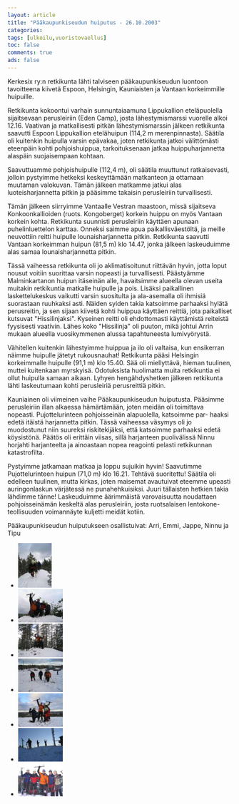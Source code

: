 ```yaml
---
layout: article 
title: "Pääkaupunkiseudun huiputus - 26.10.2003" 
categories: 
tags: [ulkoilu,vuoristovaellus]
toc: false 
comments: true 
ads: false 
---
```


Kerkesix ry:n retkikunta lähti talviseen pääkaupunkiseudun luontoon
tavoitteena kiivetä Espoon, Helsingin, Kauniaisten ja Vantaan
korkeimmille huipuille.

Retkikunta kokoontui varhain sunnuntaiaamuna Lippukallion eteläpuolella
sijaitsevaan perusleiriin (Eden Camp), josta lähestymismarssi vuorelle
alkoi 12.16. Vaativan ja matkallisesti pitkän lähestymismarssin jälkeen
retkikunta saavutti Espoon Lippukallion etelähuipun (114,2 m
merenpinnasta). Säätila oli kuitenkin huipulla varsin epävakaa, joten
retkikunta jatkoi välittömästi eteenpäin kohti pohjoishuippua,
tarkoituksenaan jatkaa huippuharjannetta alaspäin suojaisempaan kohtaan.

Saavuttuamme pohjoishuipulle (112,4 m), oli säätila muuttunut
ratkaisevasti, jolloin pystyimme hetkeksi keskeyttämään matkanteon ja
ottamaan muutaman valokuvan. Tämän jälkeen matkamme jatkui alas
luoteisharjannetta pitkin ja pääsimme takaisin perusleiriin
turvallisesti.

Tämän jälkeen siirryimme Vantaalle Vestran maastoon, missä sijaitseva
Konkoonkallioiden (ruots. Kongoberget) korkein huippu on myös Vantaan
korkein kohta. Retkikunta suunnisti perusleiriin käyttäen apunaan
puhelinluettelon karttaa. Onneksi saimme apua paikallisväestöltä, ja
meille neuvottiin reitti huipulle lounaisharjannetta pitkin. Retkikunta
saavutti Vantaan korkeimman huipun (81,5 m) klo 14.47, jonka jälkeen
laskeuduimme alas samaa lounaisharjannetta pitkin.

Tässä vaiheessa retkikunta oli jo aklimatisoitunut riittävän hyvin,
jotta loput nousut voitiin suorittaa varsin nopeasti ja turvallisesti.
Päästyämme Malminkartanon huipun itäseinän alle, havaitsimme alueella
olevan useita muitakin retkikuntia matkalle huipulle ja pois. Lisäksi
paikallinen laskettelukeskus vaikutti varsin suositulta ja ala-asemalla
oli ihmisiä suorastaan ruuhkaksi asti. Näiden syiden takia katsoimme
parhaaksi hylätä perusreitin, ja sen sijaan kiivetä kohti huippua
käyttäen reittiä, jota paikalliset kutsuvat "Hissilinjaksi". Kyseinen
reitti oli ehdottomasti käyttämistä reiteistä fyysisesti vaativin. Lähes
koko "Hissilinja" oli puuton, mikä johtui Arrin mukaan alueella
vuosikymmenen alussa tapahtuneesta lumivyörystä.

Vähitellen kuitenkin lähestyimme huippua ja ilo oli valtaisa, kun
ensikerran näimme huipulle jätetyt rukousnauhat! Retkikunta pääsi
Helsingin korkeimmalle huipulle (91,1 m) klo 15.40. Sää oli miellyttävä,
hieman tuulinen, muttei kuitenkaan myrskyisä. Odotuksista huolimatta
muita retkikuntia ei ollut huipulla samaan aikaan. Lyhyen
hengähdyshetken jälkeen retkikunta lähti laskeutumaan kohti perusleiriä
perusreittiä pitkin.

Kauniainen oli viimeinen vaihe Pääkaupunkiseudun huiputusta. Pääsimme
perusleiriin illan alkaessa hämärtämään, joten meidän oli toimittava
nopeasti. Pujottelurinteen pohjoisseinän alapuolella, katsoimme par-
haaksi edetä itäistä harjannetta pitkin. Tässä vaiheessa väsymys oli jo
muodostunut niin suureksi riskitekijäksi, että katsoimme parhaaksi edetä
köysistönä. Päätös oli erittäin viisas, sillä harjanteen puolivälissä
Ninnu horjahti harjanteelta ja ainoastaan nopea reagointi pelasti
retkikunnan katastrofilta.

Pystyimme jatkamaan matkaa ja loppu sujuikin hyvin! Saavutimme
Pujottelurinteen huipun (71,0 m) klo 16.21. Tehtävä suoritettu! Säätila
oli edelleen tuulinen, mutta kirkas, joten maisemat avautuivat eteemme
upeasti auringonlaskun värjätessä ne punahehkuisiksi. Juuri tällaisten
hetkien takia lähdimme tänne! Laskeuduimme äärimmäistä varovaisuutta
noudattaen pohjoisseinämän keskeltä alas perusleiriin, josta
ruotsalaisen lentokone- teollisuuden voimannäyte kuljetti meidät kotiin.

Pääkaupunkiseudun huiputukseen osallistuivat: Arri, Emmi, Jappe, Ninnu
ja Tipu

<div class="th-grid image-gallery" markdown="1">

-   [![](/images/paakaupunkiseudun-huiputus-26.10.2003/Thumbnails/PKShuiputus_008b.jpg)](/images/paakaupunkiseudun-huiputus-26.10.2003/PKShuiputus_008b.jpg)
-   [![](/images/paakaupunkiseudun-huiputus-26.10.2003/Thumbnails/PKShuiputus_012b.jpg)](/images/paakaupunkiseudun-huiputus-26.10.2003/PKShuiputus_012b.jpg)
-   [![](/images/paakaupunkiseudun-huiputus-26.10.2003/Thumbnails/PKShuiputus_028b.jpg)](/images/paakaupunkiseudun-huiputus-26.10.2003/PKShuiputus_028b.jpg)
-   [![](/images/paakaupunkiseudun-huiputus-26.10.2003/Thumbnails/PKShuiputus_044b.jpg)](/images/paakaupunkiseudun-huiputus-26.10.2003/PKShuiputus_044b.jpg)
-   [![](/images/paakaupunkiseudun-huiputus-26.10.2003/Thumbnails/PKShuiputus_047b.jpg)](/images/paakaupunkiseudun-huiputus-26.10.2003/PKShuiputus_047b.jpg)
-   [![](/images/paakaupunkiseudun-huiputus-26.10.2003/Thumbnails/PKShuiputus_067b.jpg)](/images/paakaupunkiseudun-huiputus-26.10.2003/PKShuiputus_067b.jpg)
-   [![](/images/paakaupunkiseudun-huiputus-26.10.2003/Thumbnails/PKShuiputus_071b.jpg)](/images/paakaupunkiseudun-huiputus-26.10.2003/PKShuiputus_071b.jpg)

</div>
